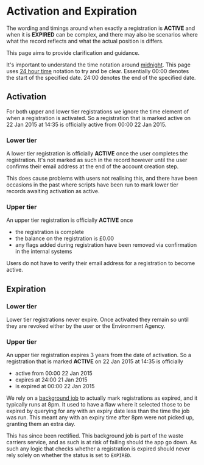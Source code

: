 # Activation and Expiration

The wording and timings around when exactly a registration is **ACTIVE** and when it is **EXPIRED** can be complex, and there may also be scenarios where what the record reflects and what the actual position is differs.

This page aims to provide clarification and guidance.

It's important to understand the time notation around [midnight](https://en.wikipedia.org/wiki/Midnight). This page uses [24 hour time](https://en.wikipedia.org/wiki/24-hour_clock) notation to try and be clear. Essentially 00:00 denotes the start of the specified date. 24:00 denotes the end of the specified date.

## Activation

For both upper and lower tier registrations we ignore the time element of when a registration is activated. So a registration that is marked active on 22 Jan 2015 at 14:35 is officially active from 00:00 22 Jan 2015.

### Lower tier

A lower tier registration is officially **ACTIVE** once the user completes the registration. It's not marked as such in the record however until the user confirms their email address at the end of the account creation step.

This does cause problems with users not realising this, and there have been occasions in the past where scripts have been run to mark lower tier records awaiting activation as active.

### Upper tier

An upper tier registration is officially **ACTIVE** once

- the registration is complete
- the balance on the registration is £0.00
- any flags added during registration have been removed via confirmation in the internal systems

Users do not have to verify their email address for a registration to become active.

## Expiration

### Lower tier

Lower tier registrations never expire. Once activated they remain so until they are revoked either by the user or the Environment Agency.

### Upper tier

An upper tier registration expires 3 years from the date of activation. So a registration that is marked **ACTIVE** on 22 Jan 2015 at 14:35 is officially

- active from 00:00 22 Jan 2015
- expires at 24:00 21 Jan 2015
- is expired at 00:00 22 Jan 2015

We rely on a [background job](https://github.com/DEFRA/waste-carriers-service/wiki/Background-jobs:-expired-registrations) to actually mark registrations as expired, and it typically runs at 8pm. It used to have a flaw where it selected those to be expired by querying for any with an expiry date less than the time the job was run. This meant any with an expiry time after 8pm were not picked up, granting them an extra day.

This has since been rectified. This background job is part of the waste carriers service, and as such is at risk of failing should the app go down. As such any logic that checks whether a registration is expired should never rely solely on whether the status is set to `EXPIRED`.
